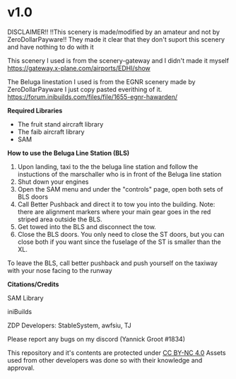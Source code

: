 # v1.0
DISCLAIMER!!
!!This scenery is made/modified by an amateur and not by ZeroDollarPayware!!
They made it clear that they don't suport this scenery and have nothing to do with it

This scenery I used is from the scenery-gateway and I didn't made it myself
https://gateway.x-plane.com/airports/EDHI/show

The Beluga linestation I used is from the EGNR scenery made by ZeroDollarPayware I just copy pasted everithing of it.
https://forum.inibuilds.com/files/file/1655-egnr-hawarden/

**Required Libraries**
* The fruit stand aircraft library
* The faib aircraft library
* SAM

**How to use the Beluga Line Station (BLS)**
1. Upon landing, taxi to the the beluga line station and follow the instuctions of the marschaller who is in front of the Beluga line station 
2. Shut down your engines
3. Open the SAM menu and under the "controls" page, open both sets of BLS doors
4. Call Better Pushback and direct it to tow you into the building. Note: there are alignment markers where your main gear goes in the red striped area outside the BLS. 
5. Get towed into the BLS and disconnect the tow. 
6. Close the BLS doors. You only need to close the ST doors, but you can close both if you want since the fuselage of the ST is smaller than the XL. 

To leave the BLS, call better pushback and push yourself on the taxiway with your nose facing to the runway

**Citations/Credits**

SAM Library

iniBuilds

ZDP Developers: StableSystem, awfsiu, TJ

Please report any bugs on my discord (Yannick Groot #1834)

This repository and it's contents are protected under [CC BY-NC 4.0](https://creativecommons.org/licenses/by-nc/4.0/)
Assets used from other developers was done so with their knowledge and approval. 
